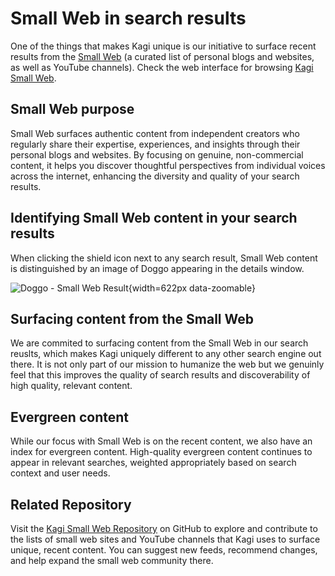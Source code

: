 # Small Web in search results

One of the things that makes Kagi unique is our initiative to surface recent results from the [Small Web](https://blog.kagi.com/small-web) (a curated list of personal blogs and websites, as well as YouTube channels). Check the web interface for browsing [Kagi Small Web](https://kagi.com/smallweb).

## Small Web purpose
Small Web surfaces authentic content from independent creators who regularly share their expertise, experiences, and insights through their personal blogs and websites. By focusing on genuine, non-commercial content, it helps you discover thoughtful perspectives from individual voices across the internet, enhancing the diversity and quality of your search results.

## Identifying Small Web content in your search results
When clicking the shield icon next to any search result, Small Web content is distinguished by an image of Doggo appearing in the details window.

![Doggo - Small Web Result](./media/doggo_kagis_index_result.png){width=622px data-zoomable}

## Surfacing content from the Small Web
We are commited to surfacing content from the Small Web in our search reuslts, which makes Kagi uniquely different to any other search engine out there. It is not only part of our mission to humanize the web but we genuinly feel that this improves the quality of search results and discoverability of high quality, relevant content.

## Evergreen content
While our focus with Small Web is on the recent content, we also have an index for evergreen content. High-quality evergreen content continues to appear in relevant searches, weighted appropriately based on search context and user needs.

## Related Repository
Visit the [Kagi Small Web Repository](https://github.com/kagisearch/smallweb) on GitHub to explore and contribute to the lists of small web sites and YouTube channels that Kagi uses to surface unique, recent content. You can suggest new feeds, recommend changes, and help expand the small web community there.
